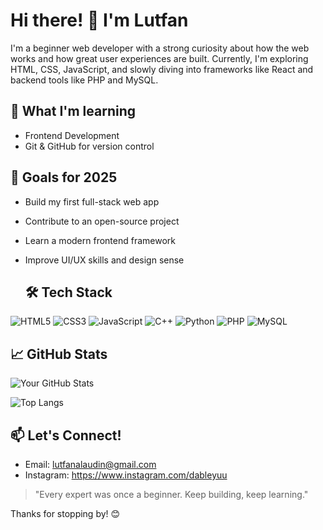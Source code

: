 # Hi there! 👋 I'm Lutfan

I'm a beginner web developer with a strong curiosity about how the web works and how great user experiences are built. Currently, I'm exploring HTML, CSS, JavaScript, and slowly diving into frameworks like React and backend tools like PHP and MySQL.

## 🌱 What I'm learning
- Frontend Development
- Git & GitHub for version control

## 🚀 Goals for 2025
- Build my first full-stack web app
- Contribute to an open-source project
- Learn a modern frontend framework
- Improve UI/UX skills and design sense

  ## 🛠️ Tech Stack
![HTML5](https://img.shields.io/badge/-HTML5-E34F26?style=flat&logo=html5&logoColor=white)
![CSS3](https://img.shields.io/badge/-CSS3-1572B6?style=flat&logo=css3)
![JavaScript](https://img.shields.io/badge/-JavaScript-F7DF1E?style=flat&logo=javascript&logoColor=black)
![C++](https://img.shields.io/badge/-C++-00599C?style=flat&logo=cplusplus&logoColor=white)
![Python](https://img.shields.io/badge/-Python-3776AB?style=flat&logo=python&logoColor=white)
![PHP](https://img.shields.io/badge/-PHP-777BB4?style=flat&logo=php&logoColor=white)
![MySQL](https://img.shields.io/badge/-MySQL-4479A1?style=flat&logo=mysql&logoColor=white)

## 📈 GitHub Stats
![Your GitHub Stats](https://github-readme-stats.vercel.app/api?username=lutfanalaudin&show_icons=true&theme=default)

![Top Langs](https://github-readme-stats.vercel.app/api/top-langs/?username=lutfanalaudin&layout=compact&theme=default)

## 📫 Let's Connect!
- Email: lutfanalaudin@gmail.com
- Instagram: https://www.instagram.com/dableyuu

> "Every expert was once a beginner. Keep building, keep learning."

Thanks for stopping by! 😊
